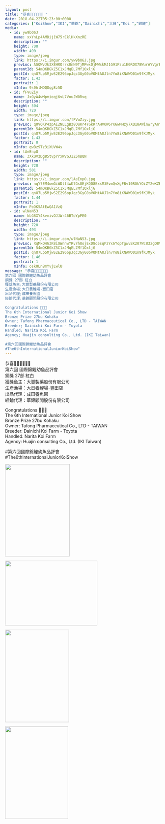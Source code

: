 ```yaml
---
layout: post
title: "恭喜🎉🎉🎉🎊🎊🎊 " 
date: 2018-04-22T05:23:00+0000 
categories: ["KoiShow","IKI","華錦","Dainichi","大日","Koi ","錦鯉"] 
media:
  - id: yw9bO6J
    name: xxYnLp4AMDij1W75rEklHkXnzRE
    description: ""   
    height: 700
    width: 490
    type: image/jpeg
    link: https://i.imgur.com/yw9bO6J.jpg
    prevLoc: AGQWvJk3X8HROrrx0nN9TjMPwxDjMWskMJ1G91Pzu1E0ROX78WurAYVgrBrMiLXW9NQ6ApUYjRjBnpjvCy35z9ZmplF826vLqo4mf6KpwjLD3wcXrLWk9G3oIqZnNDw4yzS3NvDkmDpATkO5PLj5jkCArqmvEv0DSnK53NVzKgf3yqMOOkv1iVo9mlRQ6ou7KWkO6KOYhm57z8lyW8TrkJ0p4Qn7i8P0znJ6jkiBry9LLg5BiVN5Vz4
    parentId: 54mQKBGkZ5C1xJMqEL7Mf1OxljG
    postId: qnO7Lp5MjwS2E296opJqc3GyG0oVOMtAOJln7Yo8iXNAWO01n9fKJMyk
    factor: 1.43
    portrait: 1
    mInfo: 9s0hlMDQOqg8z5D
  - id: fFVuZiy
    name: JxOyW4wMpmioqj6vL7VouJW0Rvq
    description: ""   
    height: 504
    width: 720
    type: image/jpeg
    link: https://i.imgur.com/fFVuZiy.jpg
    prevLoc: q0V6KP4zpAI2NLLgBz8OuKr4YGkKrAHVOW6YK6wMHzy7XQ18AWinwryAnYn6h5LO024PMKhyj9MZ6JWAtKx6n0OPxGfvgw3g19RJCL3VJK1P52cOE5l36QXDu16mxQDr3gfyqRnVLRpBurQKVPVx6EHyxp20NoBgFKMnrKXGzAFVkkNvjn4zU56KXQQzk0IJzPQ2mp15CRvjJX4QYLs4N7lg4L0ghnyKzJqDyqHD0111YKVnsRWOmQXYoZSXY54M6v6rhGV
    parentId: 54mQKBGkZ5C1xJMqEL7Mf1OxljG
    postId: qnO7Lp5MjwS2E296opJqc3GyG0oVOMtAOJln7Yo8iXNAWO01n9fKJMyk
    factor: 1.43
    portrait: 0
    mInfo: gwBz9Tz3iXUVW4s
  - id: lAeEnpO
    name: 3XkQVzDg85tvprrxWVGJIZ5mBQN
    description: ""   
    height: 720
    width: 501
    type: image/jpeg
    link: https://i.imgur.com/lAeEnpO.jpg
    prevLoc: nqY7EM4wmGiWDll4wK7Gs8EjKQD8ExsM3EvmQvXgFBv10RGkYOiZY2wKZRZguonpPQWA3yClWJjwO26vt492K3qQvlI6jQAPrj0gCyXG56mrvoUEKA5lmzQJFK29AX2mJRSnm6OKQjN7ijZQwGBqwRtMXl3lOvWAsoxA7oBYKguLXXD43m18t91zlQQOKOIgPMNp6XkMilW3227xrqIyKlZo9pkDTXBWQW55EziLVz8YQJDQIgz64NO3VvIMxRo6Gmq9Fqn
    parentId: 54mQKBGkZ5C1xJMqEL7Mf1OxljG
    postId: qnO7Lp5MjwS2E296opJqc3GyG0oVOMtAOJln7Yo8iXNAWO01n9fKJMyk
    factor: 1.44
    portrait: 1
    mInfo: PoOK5AtEwQA1VzQ
  - id: wlNaN53
    name: kLG8XY4kvmivOJJWr46BToYpPE0
    description: ""   
    height: 720
    width: 493
    type: image/jpeg
    link: https://i.imgur.com/wlNaN53.jpg
    prevLoc: RqMkQ4G3K8iOWnnwYRvrh8ojExD8o5sqPzYx6YopTgwvEK207Wc83zgO8V86IjyKoWPLkDTRyGXlvm9ZUJV8YX2JK0iP51jjnLnAClRnYXOQmqHXJyNRKXkvI35rNjq6NmIn2gwPk0z1SRAQ9Zz1XrUp2wwnEEgRuDolmDExA2FqKK6oRBkjfR3Qw99gB7ixBGBKmywAtBw5w76LGyiB3mlnXXPlS5N8B0EVLqHR6GQJwWYXSg5wGJEqNwc5wAQrk50kuKz
    parentId: 54mQKBGkZ5C1xJMqEL7Mf1OxljG
    postId: qnO7Lp5MjwS2E296opJqc3GyG0oVOMtAOJln7Yo8iXNAWO01n9fKJMyk
    factor: 1.46
    portrait: 1
    mInfo: osk0LnBmYvjLwlU
message: "恭喜🎉🎉🎉🎊🎊🎊  
第六回 國際錦鯉幼魚品評會  
銅獎 27部 紅白  
獲獎魚主;大豐製藥股份有限公司  
生產漁場;大日養鯉場-豐田店  
出品代理;成田養魚園  
經銷代理;華錦顧問股份有限公司  
  
Congratulations 🎊🎉🍾   
The 6th International Junior Koi Show  
Bronze Prize 27bu Kohaku  
Owner; Tafong Pharmaceutical Co., LTD - TAIWAN  
Breeder; Dainichi Koi Farm - Toyota  
Handled; Narita Koi Farm  
Agency; Huajin consulting Co., Ltd. (IKI Taiwan)  
  
#第六回國際錦鯉幼魚品評會  
#The6thInternationalJuniorKoiShow"
---
```


恭喜🎉🎉🎉🎊🎊🎊  
第六回 國際錦鯉幼魚品評會  
銅獎 27部 紅白  
獲獎魚主：大豐製藥股份有限公司  
生產漁場：大日養鯉場-豐田店  
出品代理：成田養魚園  
經銷代理：華錦顧問股份有限公司  
  
Congratulations 🎊🎉🍾   
The 6th International Junior Koi Show  
Bronze Prize 27bu Kohaku  
Owner: Tafong Pharmaceutical Co., LTD - TAIWAN  
Breeder: Dainichi Koi Farm - Toyota  
Handled: Narita Koi Farm  
Agency: Huajin consulting Co., Ltd. (IKI Taiwan)  
  
#第六回國際錦鯉幼魚品評會  
#The6thInternationalJuniorKoiShow


[//]: #media:  
<a href="https://i.imgur.com/yw9bO6J.jpg"><img src="https://i.imgur.com/yw9bO6J.jpg" height="300" width="210" /></a> 
  

<a href="https://i.imgur.com/fFVuZiy.jpg"><img src="https://i.imgur.com/fFVuZiy.jpg" height="210" width="300" /></a> 
  

<a href="https://i.imgur.com/lAeEnpO.jpg"><img src="https://i.imgur.com/lAeEnpO.jpg" height="300" width="208" /></a> 
  

<a href="https://i.imgur.com/wlNaN53.jpg"><img src="https://i.imgur.com/wlNaN53.jpg" height="300" width="205" /></a> 
 

